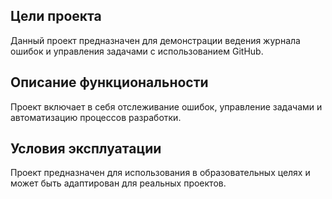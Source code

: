 ## Цели проекта
Данный проект предназначен для демонстрации ведения журнала ошибок и управления задачами с использованием GitHub.

## Описание функциональности
Проект включает в себя отслеживание ошибок, управление задачами и автоматизацию процессов разработки.

## Условия эксплуатации
Проект предназначен для использования в образовательных целях и может быть адаптирован для реальных проектов.
